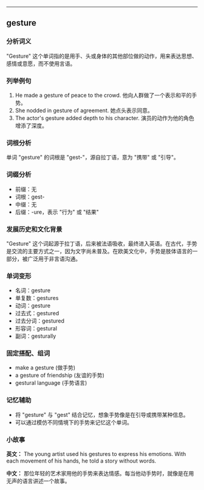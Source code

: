 
---------------
## gesture
### 分析词义
"Gesture" 这个单词指的是用手、头或身体的其他部位做的动作，用来表达思想、感情或意愿，而不使用言语。

### 列举例句
1. He made a gesture of peace to the crowd.
   他向人群做了一个表示和平的手势。
2. She nodded in gesture of agreement.
   她点头表示同意。
3. The actor's gesture added depth to his character.
   演员的动作为他的角色增添了深度。

### 词根分析
单词 "gesture" 的词根是 "gest-"，源自拉丁语，意为 "携带" 或 "引导"。

### 词缀分析
- 前缀：无
- 词根：gest-
- 中缀：无
- 后缀：-ure，表示 "行为" 或 "结果"

### 发展历史和文化背景
"Gesture" 这个词起源于拉丁语，后来被法语吸收，最终进入英语。在古代，手势是交流的主要方式之一，因为文字尚未普及。在欧美文化中，手势是肢体语言的一部分，被广泛用于非言语沟通。

### 单词变形
- 名词：gesture
- 单复数：gestures
- 动词：gesture
- 过去式：gestured
- 过去分词：gestured
- 形容词：gestural
- 副词：gesturally

### 固定搭配、组词
- make a gesture (做手势)
- a gesture of friendship (友谊的手势)
- gestural language (手势语言)

### 记忆辅助
- 将 "gesture" 与 "gest" 结合记忆，想象手势像是在引导或携带某种信息。
- 可以通过模仿不同情境下的手势来记忆这个单词。

### 小故事
**英文：**
The young artist used his gestures to express his emotions. With each movement of his hands, he told a story without words.

**中文：**
那位年轻的艺术家用他的手势来表达情感。每当他动手势时，就像是在用无声的语言讲述一个故事。

